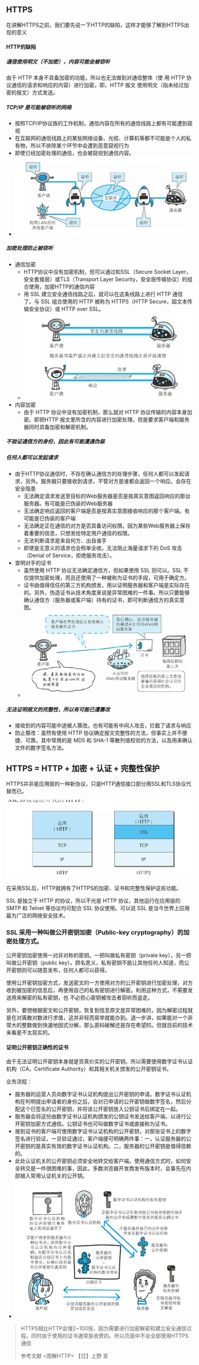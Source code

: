 ## HTTPS

在讲解HTTPS之前，我们要先说一下HTTP的缺陷，这样才能够了解到HTTPS出现的意义

#### HTTP的缺陷

##### 通信使用明文（不加密），内容可能会被窃听

由于 HTTP 本身不具备加密的功能，所以也无法做到对通信整体（使
用 HTTP 协议通信的请求和响应的内容）进行加密。即，HTTP 报文
使用明文（指未经过加密的报文）方式发送。
##### TCP/IP 是可能被窃听的网络

- 按照TCP/IP协议族的工作机制，通信内容在所有的通信线路上都有可能遭到窥视
- 在互联网的通信线路上的某些网络设备、光缆、计算机等都不可能是个人的私有物，所以不排除某个环节中会遭到恶意窥视行为
- 即使已经加密处理的通信，也会被窥视到通信内容。
- ![pic1](img/pic1.png)

##### 加密处理防止被窃听

- 通信加密
  - HTTP协议中没有加密机制，但可以通过和SSL（Secure Socket Layer，安全套接层）或TLS（Transport Layer Security，安全层传输协议）的组合使用，加密HTTP的通信内容
  - 用 SSL 建立安全通信线路之后，就可以在这条线路上进行 HTTP
    通信了。与 SSL 组合使用的 HTTP 被称为 HTTPS（HTTP
    Secure，超文本传输安全协议）或 HTTP over SSL。
  - ![pic2](img/pic2.png)
- 内容加密
  - 由于 HTTP 协议中没有加密机制，那么就对 HTTP 协议传输的内容本身加密。即把HTTP 报文里所含的内容进行加密处理。但是要求客户端和服务器同时具备加密和解密机制。

##### 不验证通信方的身份，因此有可能遭遇伪装

##### 任何人都可以发起请求

- 由于HTTP协议通信时，不存在确认通信方的处理步骤，任何人都可以发起请求，另外。服务器只要接收到请求，不管对方是谁都会返回一个响应。会存在安全隐患
  - 无法确定请求发送至目标的Web服务器是否是按真实意图返回响应的那台服务器。有可能是已伪装的Web服务器
  - 无法确定响应返回的客户端是否是按真实意图接收响应的那个客户端。有可能是已伪装的客户端
  - 无法确定正在通信的对方是否具备访问权限。因为某些Web服务器上保存着重要的信息，只想发给特定用户通信的权限。
  - 无法判断请求是来自何方、出自谁手
  - 即使是无意义的请求也会照单全收。无法阻止海量请求下的 DoS 攻击（Denial of Service，拒绝服务攻击）。
- 查明对手的证书
  - 虽然使用 HTTP 协议无法确定通信方，但如果使用 SSL 则可以。SSL 不仅提供加密处理，而且还使用了一种被称为证书的手段，可用于确定方。
  - 证书由值得信任的第三方机构颁发，用以证明服务器和客户端是实际存在的。另外，伪造证书从技术角度来说是异常困难的一件事。所以只要能够确认通信方（服务器或客户端）持有的证书，即可判断通信方的真实意图。
  - ![pic3](img/pic3.png)

##### 无法证明报文的完整性，所以有可能已遭篡改

- 接收到的内容可能中途被人篡改。也有可能有中间人攻击，拦截了请求与响应
- 防止篡改：虽然有使用 HTTP 协议确定报文完整性的方法，但事实上并不便捷、可靠。其中常用的是 MD5 和 SHA-1 等散列值校验的方法，以及用来确认文件的数字签名方法。

## HTTPS = HTTP + 加密 + 认证 + 完整性保护

HTTPS并非是应用层的一种新协议，只是HTTP通信接口部分用SSL和TLS协议代替而已。

![pic4](img/pic4.png)

在采用SSL后，HTTP就拥有了HTTPS的加密、证书和完整性保护这些功能。

SSL 是独立于 HTTP 的协议，所以不光是 HTTP 协议，其他运行在应用层的 SMTP 和 Telnet 等协议均可配合 SSL 协议使用。可以说 SSL 是当今世界上应用最为广泛的网络安全技术。

### SSL 采用一种叫做公开密钥加密（Public-key cryptography）的加密处理方式。

公开密钥加密使用一对非对称的密钥。一把叫做私有密钥（private key），另一把叫做公开密钥（public key）。顾名思义，私有密钥不能让其他任何人知道，而公开密钥则可以随意发布，任何人都可以获得。

使用公开密钥加密方式，发送密文的一方使用对方的公开密钥进行加密处理，对方收到被加密的信息后，再使用自己的私有密钥进行解密。利用这种方式，不需要发送用来解密的私有密钥，也
不必担心密钥被攻击者窃听而盗走。

另外，要想根据密文和公开密钥，恢复到信息原文是异常困难的，因为解密过程就是在对离散对数进行求值，这并非轻而易举就能办到。退一步讲，如果能对一个非常大的整数做到快速地因式分解，那么密码破解还是存在希望的。但就目前的技术来看是不太现实的。

#### 证明公开密钥正确性的证书

由于无法证明公开密钥本身就是货真价实的公开密钥。所以需要使用数字证书认证机构（CA，Certificate Authority）和其相关机关颁发的公开密钥证书。

业务流程：

- 服务器的运营人员向数字证书认证机构提出公开密钥的申请。数字证书认证机构在判明提出申请者的身份之后，会对已申请的公开密钥做数字签名，然后分配这个已签名的公开密钥，并将该公开密钥放入公钥证书后绑定在一起。
- 服务器会将这份由数字证书认证机构颁发的公钥证书发送给客户端，以进行公开密钥加密方式通信。公钥证书也可叫做数字证书或直接称为证书。
- 接到证书的客户端可使用数字证书认证机构的公开密钥，对那张证书上的数字签名进行验证，一旦验证通过，客户端便可明确两件事：一，认证服务器的公开密钥的是真实有效的数字证书认证机构。二，服务器的公开密钥是值得信赖的。
- 此处认证机关的公开密钥必须安全地转交给客户端。使用通信方式时，如何安全转交是一件很困难的事，因此，多数浏览器开发商发布版本时，会事先在内部植入常用认证机关的公开钥。
- ![pic5](img/pic5.png)

> HTTPS相比HTTP会慢2~100倍，因为需要进行加密解密和建立安全通信过程。同时由于使用的证书通常是收费的。所以页面中不会全部使用HTTPS通信
>
> 参考文献 <图解HTTP> 【日】上野 宣
